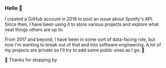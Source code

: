 ### Hello 👋

I created a GitHub account in 2018 to post an issue about Spotify's API. Since then, I have been using it to store various projects and explore what neat things others are up to.

From 2017 and beyond, I have been in some sort of data-facing role, but now I'm wanting to break out of that and into software engineering. A lot of my projects are private so I'll try to add some public ones as I go. 🚀

👋 Thanks for stopping by 
